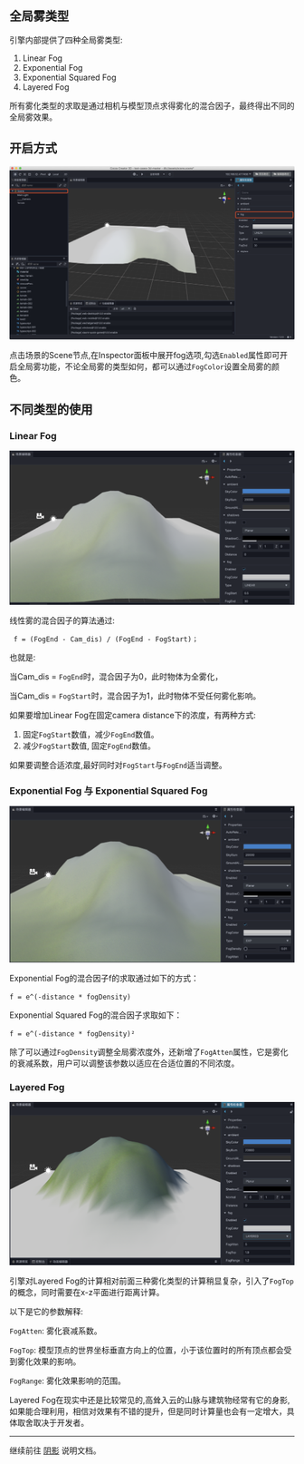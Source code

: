 ## 全局雾类型

引擎内部提供了四种全局雾类型:

1. Linear Fog
2. Exponential Fog
3. Exponential Squared Fog
4. Layered Fog

所有雾化类型的求取是通过相机与模型顶点求得雾化的混合因子，最终得出不同的全局雾效果。

## 开启方式

![image](./fog/fogInspector.png)

点击场景的Scene节点,在Inspector面板中展开fog选项,勾选`Enabled`属性即可开启全局雾功能，不论全局雾的类型如何，都可以通过`FogColor`设置全局雾的颜色。

## 不同类型的使用

### Linear Fog


![image](./fog/linear_fog.png)

线性雾的混合因子的算法通过:

`` f = (FogEnd - Cam_dis) / (FogEnd - FogStart)；``

也就是:

当Cam_dis = `FogEnd`时，混合因子为0，此时物体为全雾化，

当Cam_dis = `FogStart`时，混合因子为1，此时物体不受任何雾化影响。

如果要增加Linear Fog在固定camera distance下的浓度，有两种方式:

1. 固定`FogStart`数值，减少`FogEnd`数值。
2. 减少`FogStart`数值, 固定`FogEnd`数值。

如果要调整合适浓度,最好同时对`FogStart`与`FogEnd`适当调整。

### Exponential Fog 与 Exponential Squared Fog

![image](./fog/expfog.png)

Exponential Fog的混合因子f的求取通过如下的方式：

`` f = e^(-distance * fogDensity) ``

Exponential Squared Fog的混合因子求取如下：

`` f = e^(-distance * fogDensity)² ``

除了可以通过`FogDensity`调整全局雾浓度外，还新增了`FogAtten`属性，它是雾化的衰减系数，用户可以调整该参数以适应在合适位置的不同浓度。

### Layered Fog

![image](./fog/layerfog.png)

引擎对Layered Fog的计算相对前面三种雾化类型的计算稍显复杂，引入了`FogTop`的概念，同时需要在x-z平面进行距离计算。

以下是它的参数解释:

`FogAtten`: 雾化衰减系数。

`FogTop`: 模型顶点的世界坐标垂直方向上的位置，小于该位置时的所有顶点都会受到雾化效果的影响。

`FogRange`: 雾化效果影响的范围。

Layered Fog在现实中还是比较常见的,高耸入云的山脉与建筑物经常有它的身影,如果能合理利用，相信对效果有不错的提升，但是同时计算量也会有一定增大，具体取舍取决于开发者。

---

继续前往 [阴影](shadow.md) 说明文档。
